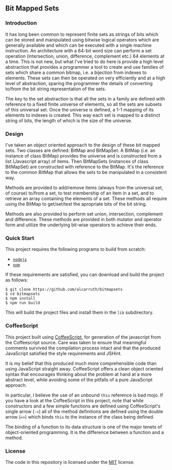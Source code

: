 
## Bit Mapped Sets

### Introduction

It has long been common to represent finite sets as strings of bits
which can be stored and manipulated using bitwise logical operators
which are generally available and which can be executed with a single
machine instruction.  An architecture with a 64-bit word size can
perform a set operation (intersection, union, difference, complement
etc.) 64 elements at a time.  This is not new, but what I've tried to
do here is provide a high level abstraction that provides a programmer
a tool to create and use families of sets which share a common bitmap,
i.e. a bijection from indexes to elements. These sets can then be
operated on very efficiently and at a high level of abstraction,
sparing the programmer the details of converting to/from the bit
string representation of the sets.

The key to the set abstraction is that all the sets in a family
are defined with reference to a fixed finite universe of elements, so
all the sets are subsets of this universal set.  Once the universe is
defined, a 1-1 mapping of its elements to indexes is created. This way
each set is mapped to a distinct string of bits, the length of which
is the size of the universe.

### Design

I've taken an object oriented approach to the design of these bit
mapped sets.  Two classes are defined: BitMap and BitMapSet.  A BitMap
(i.e. an instance of class BitMap) provides the universe and is
constructed from a list (Javascript array) of items.  Then BitMapSets
(instances of class BitMapSet) are constructed with reference to the
BitMap.  It's the reference to the common BitMap that allows the sets
to be manipulated in a consistent way.

Methods are provided to add/remove items (always from the universal
set, of course) to/from a set, to test membership of an item in a set,
and to retrieve an array containing the elements of a set.  These
methods all require using the BitMap to get/set/test the apropriate
bits of the bit string.

Methods are also provided to perform set union, intersection, complement and
difference.  These methods are provided in both mutator and operator form and
utilize the underlying bit-wise operators to achieve their ends.

### Quick Start

This project requires the following programs to build from scratch:

 - [`nodejs`](https://nodejs.org/en/)
 - [`npm`](https://www.npmjs.com/)

If these requirements are satisfied, you can download and build 
the project as follows:

```
$ git clone https://github.com/alcarruth/bitmapsets
$ cd bitmapsets
$ npm install
$ npm run build
```

This will build the project files and install them in the `lib`
subdirectory.


### CoffeeScript

This project built using [CoffeeScript](http://coffeescript.org/),
for generation of the javascript from the Coffeescript source.
Care was taken to ensure that meaningful comments survived the
compilation process intact and that the produced JavaScript satisfied
the style requirements and JSHint.

It is my belief that this produced much more comprehensible code than
using JavaScript straight away.  CoffeeScript offers a clean object
oriented syntax that encourages thinking about the problem at hand at
a more abstract level, while avoiding some of the pitfalls of a pure
JavaScript approach.

In particular, I believe the use of an unbound `this` reference is bad
mojo. If you have a look at the CoffeeScript in this project, note
that while constructors and a few simple functions are defined using
CoffeeScript's single arrow (`->`) all of the method definitions are defined
using the double arrow (`=>`) which binds `this` to the instance of
the class being defined.

The binding of a function to its data structure is one of the major
tenets of object-oriented programming.  It is the difference between a
function and a method.


### License

The code in this repository is licensed under the
[MIT](https://github.com/alcarruth/bitmapsets/blob/version-1.0.0/LICENSE) license.
